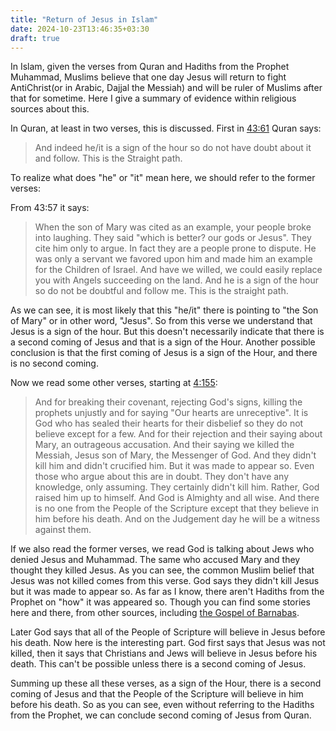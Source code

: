 ```yaml
---
title: "Return of Jesus in Islam"
date: 2024-10-23T13:46:35+03:30
draft: true
---
```


In Islam, given the verses from Quran and Hadiths from the Prophet Muhammad, Muslims believe that one day Jesus will return to fight AntiChrist(or in Arabic, Dajjal the Messiah) and will be ruler of Muslims after that for sometime. Here I give a summary of evidence within religious sources about this.

In Quran, at least in two verses, this is discussed. First in [43:61](https://quran.com/43/61) Quran says:

> And indeed he/it is a sign of the hour so do not have doubt about it and follow. This is the Straight path.

To realize what does "he" or "it" mean here, we should refer to the former verses:

From 43:57 it says:

> When the son of Mary was cited as an example, your people broke into laughing. They said "which is better? our gods or Jesus". They cite him only to argue. In fact they are a people prone to dispute. He was only a servant we favored upon him and made him an example for the Children of Israel. And have we willed, we could easily replace you with Angels succeeding on the land. And he is a sign of the hour so do not be doubtful and follow me. This is the straight path.

As we can see, it is most likely that this "he/it" there is pointing to "the Son of Mary" or in other word, "Jesus". So from this verse we understand that Jesus is a sign of the hour. But this doesn't necessarily indicate that there is a second coming of Jesus and that is a sign of the Hour. Another possible conclusion is that the first coming of Jesus is a sign of the Hour, and there is no second coming.

Now we read some other verses, starting at [4:155](https://quran.com/4?startingVerse=155):

> And for breaking their covenant, rejecting God's signs, killing the prophets unjustly and for saying "Our hearts are unreceptive". It is God who has sealed their hearts for their disbelief so they do not believe except for a few. And for their rejection and their saying about Mary, an outrageous accusation. And their saying we killed the Messiah, Jesus son of Mary, the Messenger of God. And they didn't kill him and didn't crucified him. But it was made to appear so. Even those who argue about this are in doubt. They don't have any knowledge, only assuming. They certainly didn't kill him. Rather, God raised him up to himself. And God is Almighty and all wise. And there is no one from the People of the Scripture except that they believe in him before his death. And on the Judgement day he will be a witness against them.

If we also read the former verses, we read God is talking about Jews who denied Jesus and Muhammad. The same who accused Mary and they thought they killed Jesus. As you can see, the common Muslim belief that Jesus was not killed comes from this verse. God says they didn't kill Jesus but it was made to appear so. As far as I know, there aren't Hadiths from the Prophet on "how" it was appeared so. Though you can find some stories here and there, from other sources, including [the Gospel of Barnabas](https://en.wikipedia.org/wiki/Gospel_of_Barnabas).

Later God says that all of the People of Scripture will believe in Jesus before his death. Now here is the interesting part. God first says that Jesus was not killed, then it says that Christians and Jews will believe in Jesus before his death. This can't be possible unless there is a second coming of Jesus.

Summing up these all these verses, as a sign of the Hour, there is a second coming of Jesus and that the People of the Scripture will believe in him before his death. So as you can see, even without referring to the Hadiths from the Prophet, we can conclude second coming of Jesus from Quran.
